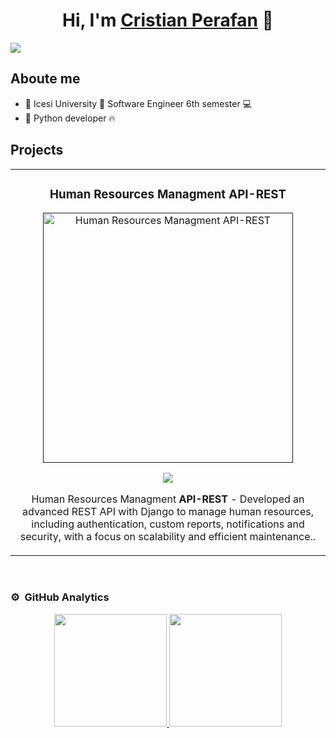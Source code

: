 <div align="center">
<h1 align="center">Hi, I'm <a href="https://aristi.dev">Cristian Perafan</a> 👋</h1>
</div>
<img src="https://i.postimg.cc/MH83NV8R/Banner.png">


## Aboute me

- 📘 Icesi University 💙 Software Engineer 6th semester 💻
-  🐍 Python developer 🔥

## Projects

<table>
<tr>
<td width="50%">
<h3 align="center">Human Resources Managment API-REST</h3>
<div align="center">
<a href=""https://github.com/ArisGuimera/Android-Expert" target="_blank"><img src="https://i.postimg.cc/SK1rFPwc/hrma-APIREST.jpg" width="400" alt="Human Resources Managment API-REST"></a>
<p>
<a href="https://github.com/CristianPerafan/DjangoHRManagementAPI" target="_blank">
<img src="https://img.shields.io/badge/CÓDIGO-ff9?style=for-the-badge&logo=github&logoColor=black">
</a>

</p>
<p>Human Resources Managment <strong>API-REST</strong> - Developed an advanced REST API with Django to manage human resources, including authentication, custom reports, notifications and security, with a focus on scalability and efficient maintenance..</p>
</div>                                                                                     
</td>
</table>                                                                                 
</div>
<br>

### ⚙️ &nbsp;GitHub Analytics

<p align="center">
<a href="https://github.com/CristianPerafan">
  <img height="180em" src="https://github-readme-stats-eight-theta.vercel.app/api?username=CristianPerafan&show_icons=true&theme=algolia&include_all_commits=true&count_private=true"/>
  <img height="180em" src="https://github-readme-stats-eight-theta.vercel.app/api/top-langs/?username=CristianPerafan&layout=compact&langs_count=8&theme=algolia"/>
</a>
</p>






